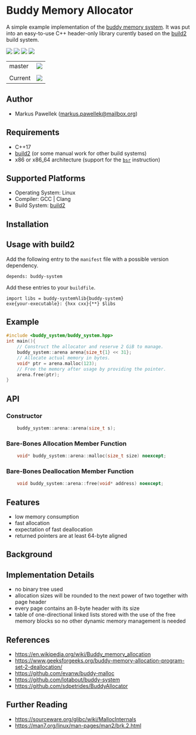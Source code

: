 # Buddy Memory Allocator

A simple example implementation of the [buddy memory system](https://en.wikipedia.org/wiki/Buddy_memory_allocation).
It was put into an easy-to-use C++ header-only library curently based on the [build2](https://build2.org/) build system.

![](https://img.shields.io/github/languages/top/lyrahgames/buddy-memory-allocator.svg?style=for-the-badge)
![](https://img.shields.io/github/languages/code-size/lyrahgames/buddy-memory-allocator.svg?style=for-the-badge)
![](https://img.shields.io/github/repo-size/lyrahgames/buddy-memory-allocator.svg?style=for-the-badge)
![](https://img.shields.io/github/license/lyrahgames/buddy-memory-allocator.svg?style=for-the-badge&color=blue)

<b>
<table>
    <tr>
        <td>
            master
        </td>
        <td>
            <a href="https://github.com/lyrahgames/buddy-memory-allocator">
                <img src="https://img.shields.io/github/last-commit/lyrahgames/buddy-memory-allocator/master.svg?logo=github&logoColor=white">
            </a>
        </td>    
        <!-- <td>
            <a href="https://circleci.com/gh/lyrahgames/buddy-memory-allocator/tree/master"><img src="https://circleci.com/gh/lyrahgames/buddy-memory-allocator/tree/master.svg?style=svg"></a>
        </td>
        <td>
            <a href="https://codecov.io/gh/lyrahgames/buddy-memory-allocator">
              <img src="https://codecov.io/gh/lyrahgames/buddy-memory-allocator/branch/master/graph/badge.svg" />
            </a>
        </td> -->
    </tr>
    <!-- <tr>
        <td>
            develop
        </td>
        <td>
            <a href="https://github.com/lyrahgames/buddy-memory-allocator/tree/develop">
                <img src="https://img.shields.io/github/last-commit/lyrahgames/buddy-memory-allocator/develop.svg?logo=github&logoColor=white">
            </a>
        </td>    
        <td>
            <a href="https://circleci.com/gh/lyrahgames/buddy-memory-allocator/tree/develop"><img src="https://circleci.com/gh/lyrahgames/buddy-memory-allocator/tree/develop.svg?style=svg"></a>
        </td>
        <td>
            <a href="https://codecov.io/gh/lyrahgames/buddy-memory-allocator">
              <img src="https://codecov.io/gh/lyrahgames/buddy-memory-allocator/branch/develop/graph/badge.svg" />
            </a>
        </td>
    </tr> -->
    <tr>
        <td>
        </td>
    </tr>
    <tr>
        <td>
            Current
        </td>
        <td>
            <a href="https://github.com/lyrahgames/buddy-memory-allocator">
                <img src="https://img.shields.io/github/commit-activity/y/lyrahgames/buddy-memory-allocator.svg?logo=github&logoColor=white">
            </a>
        </td>
        <!-- <td>
            <img src="https://img.shields.io/github/release/lyrahgames/buddy-memory-allocator.svg?logo=github&logoColor=white">
        </td>
        <td>
            <img src="https://img.shields.io/github/release-pre/lyrahgames/buddy-memory-allocator.svg?label=pre-release&logo=github&logoColor=white">
        </td> -->
        <!-- <td>
            <img src="https://img.shields.io/github/tag/lyrahgames/buddy-memory-allocator.svg?logo=github&logoColor=white">
        </td>
        <td>
            <img src="https://img.shields.io/github/tag-date/lyrahgames/buddy-memory-allocator.svg?label=latest%20tag&logo=github&logoColor=white">
        </td> -->
    </tr>
</table>
</b>

## Author
- Markus Pawellek (markus.pawellek@mailbox.org)

## Requirements

- C++17
- [build2](https://build2.org/) (or some manual work for other build systems)
- x86 or x86_64 architecture (support for the [`bsr`](https://c9x.me/x86/html/file_module_x86_id_20.html) instruction)

## Supported Platforms

- Operating System: Linux
- Compiler: GCC | Clang
- Build System: [build2](https://build2.org/)

## Installation

## Usage with build2

Add the following entry to the `manifest` file with a possible version dependency.

    depends: buddy-system

Add these entries to your `buildfile`.

    import libs = buddy-system%lib{buddy-system}
    exe{your-executable}: {hxx cxx}{**} $libs

## Example

```c++
#include <buddy_system/buddy_system.hpp>
int main(){
    // Construct the allocator and reserve 2 GiB to manage.
    buddy_system::arena arena{size_t{1} << 31};
    // Allocate actual memory in bytes.
    void* ptr = arena.malloc(123);
    // Free the memory after usage by providing the pointer.
    arena.free(ptr);
}
```

## API

### Constructor
```c++
    buddy_system::arena::arena(size_t s);
```

### Bare-Bones Allocation Member Function
```c++
    void* buddy_system::arena::malloc(size_t size) noexcept;
```

### Bare-Bones Deallocation Member Function
```c++
    void buddy_system::arena::free(void* address) noexcept;
```

## Features

- low memory consumption
- fast allocation
- expectation of fast deallocation
- returned pointers are at least 64-byte aligned

## Background

## Implementation Details

- no binary tree used
- allocation sizes will be rounded to the next power of two together with page header
- every page contains an 8-byte header with its size
- table of one-directional linked lists stored with the use of the free memory blocks so no other dynamic memory management is needed

## References
- https://en.wikipedia.org/wiki/Buddy_memory_allocation
- https://www.geeksforgeeks.org/buddy-memory-allocation-program-set-2-deallocation/
- https://github.com/evanw/buddy-malloc
- https://github.com/lotabout/buddy-system
- https://github.com/sdpetrides/BuddyAllocator

## Further Reading
- https://sourceware.org/glibc/wiki/MallocInternals
- https://man7.org/linux/man-pages/man2/brk.2.html